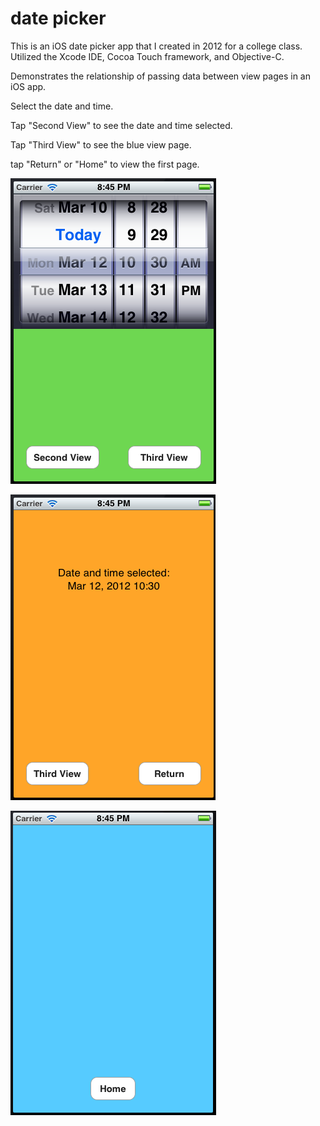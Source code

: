 date picker
===========

This is an iOS date picker app that I created in 2012 for a college class. Utilized the Xcode IDE, Cocoa Touch framework, and Objective-C.

Demonstrates the relationship of passing data between view pages in an iOS app.

Select the date and time.

Tap "Second View" to see the date and time selected.

Tap "Third View" to see the blue view page.

tap "Return" or "Home" to view the first page.

![screenshot 1](https://raw.githubusercontent.com/iamveronica/date-picker/master/screenshots/1.png)

![screenshot 2](https://raw.githubusercontent.com/iamveronica/date-picker/master/screenshots/2.png)

![screenshot 2](https://raw.githubusercontent.com/iamveronica/date-picker/master/screenshots/3.png)
